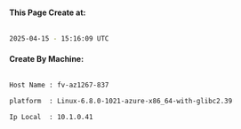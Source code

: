 
   
#### This Page Create at:

```bash

2025-04-15 - 15:16:09 UTC

```

#### Create By Machine:

```bash

Host Name : fv-az1267-837

platform  : Linux-6.8.0-1021-azure-x86_64-with-glibc2.39

Ip Local  : 10.1.0.41

```

